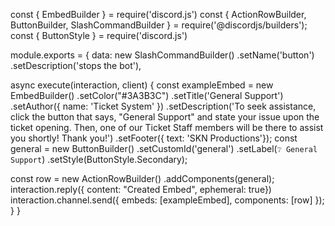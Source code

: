 const { EmbedBuilder } = require('discord.js')
const { ActionRowBuilder, ButtonBuilder, SlashCommandBuilder } = require('@discordjs/builders');
const { ButtonStyle } = require('discord.js')

module.exports = {
  data: new SlashCommandBuilder()
    .setName('button')
    .setDescription('stops the bot'),

  async execute(interaction, client) {
    const exampleEmbed = new EmbedBuilder()
	.setColor("#3A3B3C")
	.setTitle('General Support')
	.setAuthor({ name: 'Ticket System' })
	.setDescription('To seek assistance, click the button that says, "General Support" and state your issue upon the ticket opening. Then, one of our Ticket Staff members will be there to assist you shortly! Thank you!')
	.setFooter({ text: 'SKN Productions'});
	const general = new ButtonBuilder()
	.setCustomId('general')
	.setLabel(`❔ General Support`)
	.setStyle(ButtonStyle.Secondary);


const row = new ActionRowBuilder()
	.addComponents(general);
interaction.reply({ content: "Created Embed", ephemeral: true})
interaction.channel.send({ embeds: [exampleEmbed], components: [row] });
  }
}